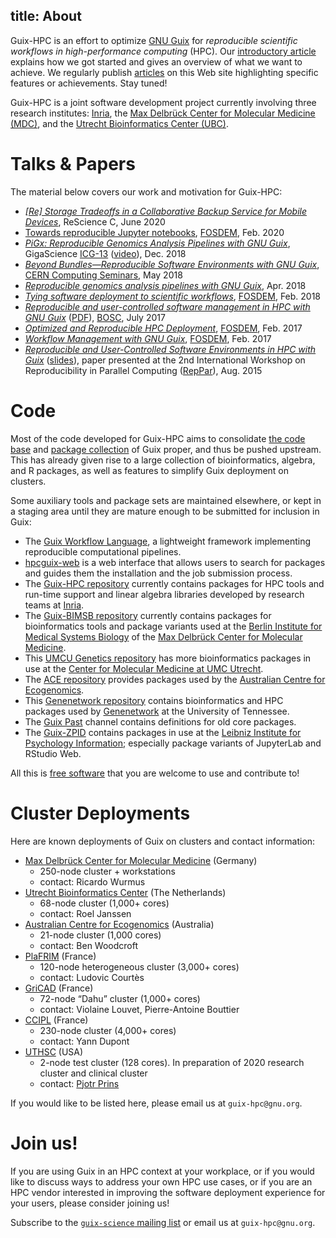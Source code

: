 title: About
---

Guix-HPC is an effort to optimize [GNU Guix](https://gnu.org/s/guix) for
_reproducible scientific workflows in high-performance computing_ (HPC).
Our [introductory article](/blog/2017/09/guix-hpc-debut) explains how we got
started and gives an overview of what we want to achieve.  We
regularly publish [articles](/blog) on this Web site highlighting specific
features or achievements.  Stay tuned!

Guix-HPC is a joint software development project currently involving
three research institutes: [Inria](https://www.inria.fr/en/centre/bordeaux/news/towards-reproducible-software-environments-in-hpc-with-guix),
the
[Max Delbrück Center for Molecular Medicine (MDC)](https://www.mdc-berlin.de/47864296/en/news/2017/20170905-wissenschaftliches-rechnen-erfolgreich-reproduzieren),
and the [Utrecht Bioinformatics Center (UBC)](https://ubc.uu.nl/reproducible-software-environments-in-hpc-with-guix/).

# Talks & Papers

The material below covers our work and motivation for Guix-HPC:

  - [_[Re] Storage Tradeoffs in a Collaborative Backup Service for
    Mobile Devices_](https://doi.org/10.5281/zenodo.3886739),
    ReScience C, June 2020
  - [Towards reproducible Jupyter
    notebooks](https://fosdem.org/2020/schedule/event/reprod_jupyter_guix/),
    [FOSDEM](https://fosdem.org/2020/), Feb. 2020
  - [_PiGx: Reproducible Genomics Analysis Pipelines with
    GNU Guix_](https://doi.org/10.1093/gigascience/giy123), GigaScience
    [ICG-13](http://www.icg-13.org/)
    ([video](https://hpc.guix.info/blog/2019/01/pigx-paper-awarded-at-the-international-conference-on-genomics-icg-13/)),
    Dec. 2018
  - [_Beyond Bundles—Reproducible Software Environments with
    GNU Guix_](https://cds.cern.ch/record/2316926), [CERN Computing
    Seminars](http://cseminar.web.cern.ch/cseminar/), May 2018
  - [_Reproducible genomics analysis pipelines with
    GNU Guix_](https://www.biorxiv.org/content/early/2018/04/11/298653),
    Apr. 2018
  - [_Tying software deployment to scientific
    workflows_](https://fosdem.org/2018/schedule/event/guix_workflows/),
    [FOSDEM](https://fosdem.org/2018/), Feb. 2018
  - [_Reproducible and user-controlled software management in HPC with GNU Guix_](https://www.youtube.com/watch?v=cH6wCL6GeOQ&list=PLir-OOQiOhXZX_2zmUJz0fx8RLALi3tkK&index=26) ([PDF](https://guix.gnu.org/guix-bosc-20170724.pdf)),
    [BOSC](https://www.open-bio.org/wiki/BOSC_2017_Schedule), July 2017
  - [_Optimized and Reproducible HPC Deployment_](https://archive.fosdem.org/2017/schedule/event/hpc_deployment_guix/),
	[FOSDEM](https://fosdem.org/2017),
	Feb. 2017
  - [_Workflow Management with GNU Guix_](https://archive.fosdem.org/2017/schedule/event/guixworkflowmanagement/),
	[FOSDEM](https://fosdem.org/2017),
	Feb. 2017
  - [_Reproducible and User-Controlled Software Environments in HPC with Guix_](https://hal.inria.fr/hal-01161771/en)
    ([slides](https://guix.gnu.org/guix-reppar-20150825.pdf)),
	paper presented at the 2nd International Workshop on Reproducibility
	in Parallel Computing ([RepPar](http://www.reppar.org/2015/)),
	Aug. 2015

# Code

Most of the code developed for Guix-HPC aims to consolidate [the code
base](https://git.savannah.gnu.org/cgit/guix.git/)
and [package collection](https://gnu.org/software/guix/packages) of Guix
proper, and thus be pushed upstream.  This has already given rise to a
large collection of bioinformatics, algebra, and R packages, as well as
features to simplify Guix deployment on clusters.

Some auxiliary tools and package sets are maintained elsewhere, or kept
in a staging area until they are mature enough to be submitted for
inclusion in Guix:

  - The [Guix Workflow Language](https://www.guixwl.org/), a lightweight
    framework implementing reproducible computational pipelines.
  - [hpcguix-web](https://github.com/UMCUGenetics/hpcguix-web) is a web
    interface that allows users to search for packages and guides them
    the installation and the job submission process.
  - The [Guix-HPC repository](https://gitlab.inria.fr/guix-hpc/guix-hpc)
    currently contains packages for HPC tools and run-time support
    and linear algebra libraries developed by research teams
    at [Inria](https://www.inria.fr/en/).
  - The [Guix-BIMSB repository](https://github.com/BIMSBbioinfo/guix-bimsb)
    currently contains packages for bioinformatics tools and package
    variants used at the
    [Berlin Institute for Medical Systems Biology](https://www.mdc-berlin.de/bimsb)
    of the
    [Max Delbrück Center for Molecular
    Medicine](https://www.mdc-berlin.de).
  - This [UMCU Genetics
    repository](https://github.com/UMCUGenetics/guix-additions) has more
    bioinformatics packages in use at the [Center for Molecular Medicine
    at UMC
    Utrecht](http://www.umcutrecht.nl/en/Research/Research-centers/Center-for-Molecular-Medicine).
  - The [ACE repository](https://github.com/Ecogenomics/ace-guix)
    provides packages used by the [Australian Centre for
    Ecogenomics](http://ecogenomic.org/).
  - This [Genenetwork
    repository](https://gitlab.com/genenetwork/guix-bioinformatics)
    contains bioinformatics and HPC packages used by
    [Genenetwork](http://genenetwork.org/) at the University of Tennessee.
  - The [Guix Past](https://gitlab.inria.fr/guix-hpc/guix-past)
    channel contains definitions for old core packages.
  - The [Guix-ZPID](https://github.com/leibniz-psychology/guix-zpid) contains
    packages in use at the [Leibniz Institute for Psychology
    Information](https://leibniz-psychology.org/en/); especially package
    variants of JupyterLab and RStudio Web.

All this is [free software](https://www.gnu.org/philosophy/free-sw.html)
that you are welcome to use and contribute to!

# Cluster Deployments

Here are known deployments of Guix on clusters and contact information:

  - [Max Delbrück Center for Molecular Medicine](https://www.mdc-berlin.de) (Germany)
      - 250-node cluster + workstations
      - contact: Ricardo Wurmus
  - [Utrecht Bioinformatics Center](https://ubc.uu.nl) (The Netherlands)
      - 68-node cluster (1,000+ cores)
      - contact: Roel Janssen
  - [Australian Centre for Ecogenomics](http://ecogenomic.org/) (Australia)
      - 21-node cluster (1,000 cores)
      - contact: Ben Woodcroft
  - [PlaFRIM](https://www.plafrim.fr/en/home/) (France)
	  - 120-node heterogeneous cluster (3,000+ cores)
	  - contact: Ludovic Courtès
  - [GriCAD](https://gricad.univ-grenoble-alpes.fr/) (France)
	  - 72-node “Dahu” cluster (1,000+ cores)
	  - contact: Violaine Louvet, Pierre-Antoine Bouttier
  - [CCIPL](https://ccipl.univ-nantes.fr/) (France)
      - 230-node cluster (4,000+ cores)
      - contact: Yann Dupont
  - [UTHSC](https://uthsc.edu/) (USA)
      - 2-node test cluster (128 cores). In preparation
        of 2020 research cluster and clinical cluster
      - contact: [Pjotr Prins](http://thebird.nl/)

If you would like to be listed here, please email us at `guix-hpc@gnu.org`.

# Join us!

If you are using Guix in an HPC context at your workplace, or if you
would like to discuss ways to address your own HPC use cases, or if you
are an HPC vendor interested in improving the software deployment
experience for your users, please consider joining us!

Subscribe to the [`guix-science` mailing
list](https://lists.gnu.org/mailman/listinfo/guix-science) or email us
at `guix-hpc@gnu.org`.
